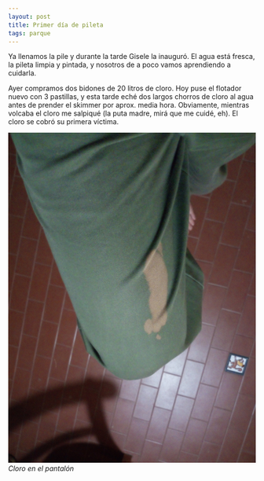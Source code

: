 ```yaml
---
layout: post
title: Primer día de pileta
tags: parque
---
```


Ya llenamos la pile y durante la tarde Gisele la inauguró. El agua está fresca, la pileta limpia y pintada, y nosotros de a poco vamos aprendiendo a cuidarla.

Ayer compramos dos bidones de 20 litros de cloro. Hoy puse el flotador nuevo con 3 pastillas, y esta tarde eché dos largos chorros de cloro al agua antes de prender el skimmer por aprox. media hora. Obviamente, mientras volcaba el cloro me salpiqué (la puta madre, mirá que me cuidé, eh). El cloro se cobró su primera víctima.

![Cloro en el pantalon](/assets/img/cloro-2020-12-01.jpg)_Cloro en el pantalón_